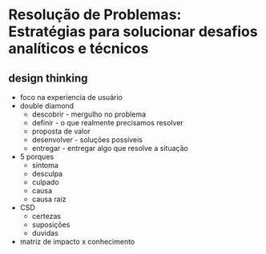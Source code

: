 # Resolução de Problemas: Estratégias para solucionar desafios analíticos e técnicos

## design thinking

- foco na experiencia de usuário
- double diamond
    - descobrir - mergulho no problema
    - definir - o que realmente precisamos resolver
    - proposta de valor
    - desenvolver - soluções possíveis
    - entregar - entregar algo que resolve a situação
- 5 porques
    - sintoma
    - desculpa
    - culpado
    - causa
    - causa raiz
- CSD
    - certezas
    - suposições
    - duvidas
- matriz de impacto x conhecimento

